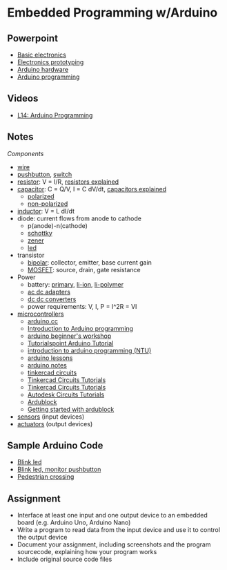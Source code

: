 # Embedded Programming w/Arduino

## Powerpoint
* [Basic electronics](ep1000_BasicElectronics.pdf)
* [Electronics prototyping](ep1000_ElectronicsPrototyping.pdf)
* [Arduino hardware](ep1000_ArduinoHardware.pdf)
* [Arduino programming](ep1000_ArduinoProgramming.pdf)

## Videos
* [L14: Arduino Programming](https://vimeo.com/433836377)

## Notes
*Components*
* [wire](https://www.digikey.com/products/en?x=0&y=0&lang=en&site=us&KeyWords=AE09M-300-ND%09)
* [pushbutton](https://www.digikey.com/product-detail/en/B3SN-3112P/SW262CT-ND), [switch](https://www.digikey.com/product-detail/en/AYZ0102AGRLC/401-2012-1-ND)
* [resistor](https://learn.sparkfun.com/tutorials/resistors/all): V = I/R, [resistors explained](https://www.youtube.com/watch?v=6UTOTgbJ_8E)
* [capacitor](https://learn.sparkfun.com/tutorials/capacitors/all): C = Q/V, I = C dV/dt, [capacitors explained](https://www.youtube.com/watch?v=X4EUwTwZ110)
  * [polarized](https://www.arrow.com/en/research-and-events/articles/polarized-capacitors-simple-in-concept-not-in-implementation)
  * [non-polarized](https://sciencing.com/types-non-polarized-capacitors-7600369.html)
* [inductor](https://electronics.howstuffworks.com/inductor.htm): V = L dI/dt
* diode: current flows from anode to cathode
  * p(anode)-n(cathode)
  * [schottky](https://www.electronics-notes.com/articles/electronic_components/diode/schottky-barrier-diode.php)
  * [zener](https://www.allaboutcircuits.com/textbook/semiconductors/chpt-3/zener-diodes/)
  * [led](https://www.electronics-notes.com/articles/electronic_components/diode/light-emitting-diode-led-technology-how-does-led-work.php)
* transistor
  * [bipolar](https://www.electronics-tutorials.ws/transistor/tran_1.html): collector, emitter, base current gain
  * [MOSFET](https://www.elprocus.com/mosfet-as-a-switch-circuit-diagram-free-circuits/): source, drain, gate resistance
* Power
  * battery: [primary](https://www.explainthatstuff.com/batteries.html), [li-ion](https://www.explainthatstuff.com/how-lithium-ion-batteries-work.html), [li-polymer](https://rogershobbycenter.com/lipoguide)
  * [ac dc adapters](https://sg.rs-online.com/web/p/ac-dc-adapters/1871381)
  * [dc dc converters](https://www.digikey.sg/en/maker/blogs/introduction-to-dc-dc-converters)
  * power requirements: V, I, P = I^2R = VI
* [microcontrollers](https://interestingengineering.com/what-are-microcontrollers-and-why-should-you-care)
  * [arduino.cc](https://www.arduino.cc/)
  * [Introduction to Arduino programming](http://www.brunel.ac.uk/~emstaam/material/bit/Introduction_MictoControllers.pdf)
  * [arduino beginner's workshop](https://core-electronics.com.au/tutorials/arduino-workshop-for-beginners.html)
  * [Tutorialspoint Arduino Tutorial](https://www.tutorialspoint.com/arduino/index.htm)
  * [introduction to arduino programming (NTU)](https://www.ntu.edu.sg/home/ehchua/programming/arduino/Arduino.html)
  * [arduino lessons](https://www.youtube.com/watch?v=d8_xXNcGYgo&list=PLGs0VKk2DiYx6CMdOQR_hmJ2NbB4mZQn-)
  * [arduino notes](https://www.4tronix.co.uk/arduino/ArduinoLearning.pdf)
  * [tinkercad circuits](https://www.tinkercad.com/)
  * [Tinkercad Circuits Tutorials](https://www.youtube.com/watch?v=3kDMYomFw5o)
  * [Tinkercad Circuits Tutorials](https://www.youtube.com/playlist?list=PLV6cmKvnKRs5geApVORPW79U6s3wpa0Ht)
  * [Autodesk Circuits Tutorials](https://www.youtube.com/watch?v=OCmeyJA5IRk&list=PLu8TYSQ5jCFho31LxXCoEBlL3x94l6mLc)
  * [Ardublock](https://sourceforge.net/projects/ardublock/)
  * [Getting started with ardublock](https://learn.sparkfun.com/ArduBlock)
* [sensors](http://academy.cba.mit.edu/classes/input_devices/index.html) (input devices)
* [actuators](http://academy.cba.mit.edu/classes/output_devices/index.html) (output devices)


## Sample Arduino Code
* [Blink led](arduino_blink.ino)
* [Blink led, monitor pushbutton](arduino_single%20pb-led.ino)
* [Pedestrian crossing](arduino_pedestrian%20crossing.ino)

## Assignment
* Interface at least one input and one output device to an embedded board (e.g. Arduino Uno, Arduino Nano)
* Write a program to read data from the input device and use it to control the output device
* Document your assignment, including screenshots and the program sourcecode, explaining how your program works
* Include original source code files
